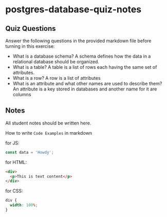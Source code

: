 # postgres-database-quiz-notes

## Quiz Questions

Answer the following questions in the provided markdown file before turning in this exercise:

- What is a database schema?
  A schema defines how the data in a relational database should be organized.
- What is a table?
  A table is a list of rows each having the same set of attributes.
- What is a row?
  A row is a list of attributes
- What is an attribute and what other names are used to describe them?
  An attribute is a key stored in databases and another name for it are columns

## Notes

All student notes should be written here.

How to write `Code Examples` in markdown

for JS:

```javascript
const data = 'Howdy';
```

for HTML:

```html
<div>
  <p>This is text content</p>
</div>
```

for CSS:

```css
div {
  width: 100%;
}
```
